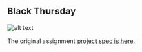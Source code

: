 ## Black Thursday

![alt text](https://github.com/robbiejaeger/black_thursday/black_thursday.001.jpeg "Class Structure")

The original assignment [project spec is here](https://github.com/turingschool/curriculum/blob/master/source/projects/black_thursday.markdown).

